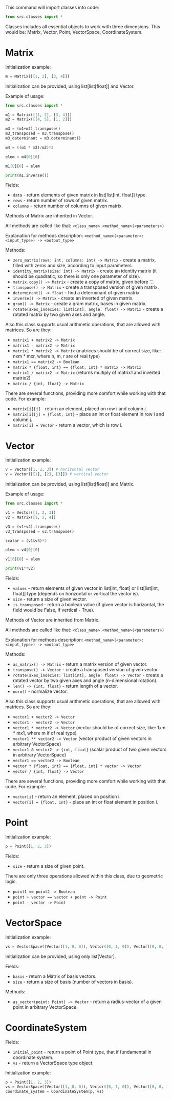 This command will import classes into code:

```python
from src.classes import *
```

Classes includes all essential objects to work with three dimensions. This would be: Matrix, Vector, Point, VectorSpace, CoordinateSystem.

# Matrix

Initialization example:

```python
m = Matrix([[1, 2], [3, 4]])
```

Initialization can be provided, using list[list[float]] and Vector. 

Example of usage:
```python
from src.classes import *

m1 = Matrix([[1, 2], [3, 4]])
m2 = Matrix([[4, 5], [1, 2]])

m3 = (m1+m2).transpose()
m3_transposed = m3.transpose()
m3_determinant = m3.determinant()

m4 = ((m1 * m2)/m3)*2

elem = m4[0][0]

m1[0][0] = elem

print(m1.inverse())
```

Fields:
* `data` - return elements of given matrix in list[list[int, float]] type.
* `rows` - return number of rows of given matrix.
* `columns` - return number of columns of given matrix.

Methods of Matrix are inherited in Vector. 

All methods are called like that:
`<class_name>.<method_name>(<parameters>)`

Explanation for methods description:
`<method_name>(<parameter>: <input_type>) -> <output_type>`

Methods:
* `zero_matrix(rows: int, columns: int) -> Matrix` - create a matrix, filled with zeros and size, according to input parameters.
* `identity_matrix(size: int) -> Matrix` - create an identity matrix (it should be quadratic, so there is only one parameter of size).
* `matrix.copy() -> Matrix` - create a copy of matrix, given before '.'.
* `transpose() -> Matrix` - create a transposed version of given matrix.
* `determinant() -> float` - find a determinant of given matrix.
* `inverse() -> Matrix` - create an inverted of given matrix.
* `gram() -> Matrix` - create a gram matrix, bases in given matrix.
* `rotate(axes_indecies: list[int], angle: float) -> Matrix` - create a rotated matrix by two given axes and angle.

Also this class supports usual arithmetic operations, that are allowed with matrices. So are they:
* `matrix1 + matrix2 -> Matrix`
* `matrix1 - matrix2 -> Matrix`
* `matrix1 * matrix2 -> Matrix` (matrices should be of correct size, like: nxm * mxr, where n, m, r are of real type)
* `matrix1 == matrix2 -> Boolean`
* `matrix * {float, int} == {float, int} * matrix -> Matrix`
* `matrix1 / matrix2 -> Matrix` (returns multiply of matrix1 and inverted matrix2)
* `matrix / {int, float} -> Matrix`

There are several functions, providing more comfort while working with that code. For example:
* `matrix[i][j]` - return an element, placed on row i and column j.
* `matrix[i][j] = {float, int}` - place an int or float element in row i and column j.
* `matrix[i] = Vector` - return a vector, which is row i.

# Vector

Initialization example:

```python
v = Vector([1, 2, 3]) # horizontal vector
v = Vector([[1], [2], [3]]) # vertical vector
```

Initialization can be provided, using list[list[float]] and Matrix. 

Example of usage:
```python
from src.classes import *

v1 = Vector([1, 2, 3])
v2 = Matrix([1, 2, 4])

v3 = (v1+v2).transpose()
v3_transposed = v3.transpose()

scalar = (v1&v3)*2

elem = v4[0][0]

v1[0][0] = elem

print(v1**v2)
```

Fields:
* `values` - return elements of given vector in list[int, float] or list[list[int, float]] type (depends on horizontal or vertical the vector is).
* `size` - return a size of given vector.
* `is_transposed` - return a boolean value (if given vector is horizontal, the field would be False, if vertical - True).

Methods of Vector are inherited from Matrix. 

All methods are called like that:
`<class_name>.<method_name>(<parameters>)`

Explanation for methods description:
`<method_name>(<parameter>: <input_type>) -> <output_type>`

Methods:
* `as_matrix() -> Matrix` - return a matrix version of given vector.
* `transpose() -> Vector` - create a transposed version of given vector.
* `rotate(axes_indecies: list[int], angle: float) -> Vector` - create a rotated vector by two given axes and angle (n-dimensional rotation).
* `len() -> {int, float}` - return length of a vector.
* `norm()` - normalize vector.

Also this class supports usual arithmetic operations, that are allowed with matrices. So are they:
* `vector1 + vector2 -> Vector`
* `vector1 - vector2 -> Vector`
* `vector1 * vector2 -> Vector` (vector should be of correct size, like: 1xm * mx1, where m if of real type)
* `vector1 ** vector2 -> Vector` (vector product of given vectors in arbitrary VectorSpace)
* `vector1 & vector2 -> {int, float}` (scalar product of two given vectors in arbitrary VectorSpace)
* `vector1 == vector2 -> Boolean`
* `vector * {float, int} == {float, int} * vector -> Vector`
* `vector / {int, float} -> Vector`

There are several functions, providing more comfort while working with that code. For example:
* `vector[i]` - return an element, placed on position i.
* `vector[i] = {float, int}` - place an int or float element in position i.

# Point

Initialization example:

```python
p = Point([1, 2, 3])
```

Fields:
* `size` - return a size of given point.

There are only three operations allowed within this class, due to geometric logic.
* `point1 == point2 -> Boolean`
* `point + vector == vector + point -> Point`
* `point - vector -> Point`

# VectorSpace

Initialization example:

```python
vs = VectorSpace([Vector([1, 0, 0]), Vector([0, 1, 0]), Vector([0, 0, 1])])
```

Initialization can be provided, using only list[Vector].

Fields:
* `basis` - return a Matrix of basis vectors.
* `size` - return a size of basis (number of vectors in basis).

Methods:
* `as_vector(point: Point) -> Vector` - return a radius-vector of a given point in arbitrary VectorSpace.

# CoordinateSystem

Fields:
* `initial_point` - return a point of Point type, that if fundamental in coordinate system.
* `vs` - return a VectorSpace type object.

Initialization example:

```python
p = Point([1, 2, 3])
vs = VectorSpace([Vector([1, 0, 0]), Vector([0, 1, 0]), Vector([0, 0, 1])])
coordinate_system = CoordinateSystem(p, vs)
```
